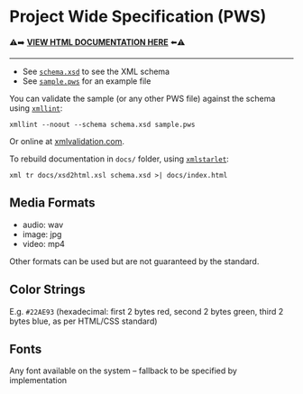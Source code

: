 Project Wide Specification (PWS)
================================

⚠️➡️ **[VIEW HTML DOCUMENTATION HERE](//jackoro.github.io/SWEngPWS/)** ⬅️⚠️
****************************

- See [`schema.xsd`](schema.xsd) to see the XML schema
- See [`sample.pws`](sample.pws) for an example file

You can validate the sample (or any other PWS file) against the schema using [`xmllint`](//xmlsoft.org/xmllint.html):

	xmllint --noout --schema schema.xsd sample.pws

Or online at [xmlvalidation.com](//www.xmlvalidation.com).

To rebuild documentation in `docs/` folder, using [`xmlstarlet`](//xmlstar.sourceforge.net):

	xml tr docs/xsd2html.xsl schema.xsd >| docs/index.html

Media Formats
-----------

- audio: wav
- image: jpg
- video: mp4

Other formats can be used but are not guaranteed by the standard.

Color Strings
------

E.g. `#22AE93` (hexadecimal: first 2 bytes red, second 2 bytes green, third 2 bytes blue, as per HTML/CSS standard)

Fonts
-----

Any font available on the system – fallback to be specified by implementation
